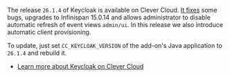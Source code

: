 
The release `26.1.4` of Keycloak is available on Clever Cloud. [It fixes](https://github.com/keycloak/keycloak/releases/26.1.4) some bugs, upgrades to Infinispan 15.0.14 and allows administrator to disable automatic refresh of event views `admin/ui`. In this release we also introduce automatic client provisioning.

To update, just set `CC_KEYCLOAK_VERSION` of the add-on's Java application to `26.1.4` and rebuild it.

- [Learn more about Keycloak on Clever Cloud](/developers/doc/addons/keycloak)



